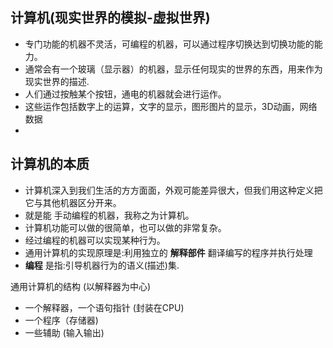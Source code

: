 


## 计算机(现实世界的模拟-虚拟世界)

- 专门功能的机器不灵活，可编程的机器，可以通过程序切换达到切换功能的能力。
- 通常会有一个玻璃（显示器）的机器，显示任何现实的世界的东西，用来作为现实世界的描述.
- 人们通过按触某个按钮，通电的机器就会进行运作。
- 这些运作包括数字上的运算，文字的显示，图形图片的显示，3D动画，网络数据
- 

## 计算机的本质

- 计算机深入到我们生活的方方面面，外观可能差异很大，但我们用这种定义把它与其他机器区分开来。
- 就是能 手动编程的机器，我称之为计算机。
- 计算机功能可以做的很简单，也可以做的非常复杂。
- 经过编程的机器可以实现某种行为。
- 通用计算机的实现原理是:利用独立的 **解释部件** 翻译编写的程序并执行处理
-  **编程** 是指:引导机器行为的语义(描述)集.


通用计算机的结构 (以解释器为中心)

- 一个解释器，一个语句指针 (封装在CPU)
- 一个程序（存储器)
- 一些辅助 (输入输出)

